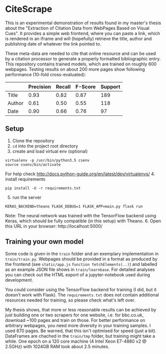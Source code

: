 # CiteScrape

This is an experimental demonstration of results found in my master's thesis about the "Extraction of Citation Data from
WebPages Based on Visual Cues". It provides a simple web frontend, where you can paste a link, which is rendered in
an iframe and will (hopefully) retrieve the title, author and publishing date of whatever the link pointed to.

These meta-data are needed to cite that online resource and can be used by a citation processor to generate a properly
formatted bibliographic entry. This repository contains trained models, which are trained on roughly 600 webpages.
Testing results on about 200 more pages show following performance (10-fold cross-evaluated):

||Precision|Recall|F-Score|Support|
|---|---|---|---|---|
|Title  | 0.93 | 0.82 | 0.87 | 189|
|Author | 0.61 | 0.50 | 0.55 | 118|
|Date   | 0.90 | 0.66 | 0.76 | 97|

## Setup
1. Clone the repository
2. `cd` into the project root directory
3. create and load virtual env (optional)
```
virtualenv -p /usr/bin/python3.5 csenv
source csenv/bin/activate
```
For help check http://docs.python-guide.org/en/latest/dev/virtualenvs/
4. install requirements
```
pip install -U -r requirements.txt
```
5. run the server
```
KERAS_BACKEND=theano FLASK_DEBUG=1 FLASK_APP=main.py flask run
```
Note: The neural network was trained with the TensorFlow backend using Keras, which should be fully compatible (in this
setup) with Theano.
6. Open this URL in your browser: http://localhost:5000/

## Training your own model
Some code is given in the `train` folder and an exemplary implementation in `train/train.py`. Webpages should be provided
in a format as produced by the frontend (see `static/app.js` `function fetchElements(..)`) and labelled as an example JSON
file shows in `train/learnbase`. For detailed analyses you can check out the HTML export of a jupyter-notebook used during
development.

You could consider using the TensorFlow backend for training (I did, but it doesn't work with Flask). The `requirements.txt`
does not contain additional resources needed for training, so please check what's left over.

My thesis shows, that more or less reasonable results can be achieved by just building one or two scrapers for one website,
i.e. for bbc.co.uk, download ~100 pages and train on those. For better performance on arbitrary webpages, you need more
diversity in your training samples. I used 870 pages. Be warned, that this isn't optimised for speed (just a bit). DataFrames
are chached in the `train/tmp` folder, but training might take a while. One epoch on a 120 core machine (4 Intel Xeon E7-4880 v2 @ 2.5GHz)
with 1024GB RAM took about 2.5 minutes.
